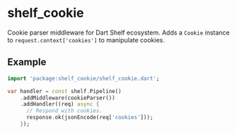 # shelf_cookie

Cookie parser middleware for Dart Shelf ecosystem.
Adds a `Cookie` instance to `request.context['cookies']` to manipulate cookies.

## Example

```dart
import 'package:shelf_cookie/shelf_cookie.dart';

var handler = const shelf.Pipeline()
    .addMiddleware(cookieParser())
    .addHandler((req) async {
      // Respond with cookies.
      response.ok(jsonEncode(req['cookies']));
    });
```
